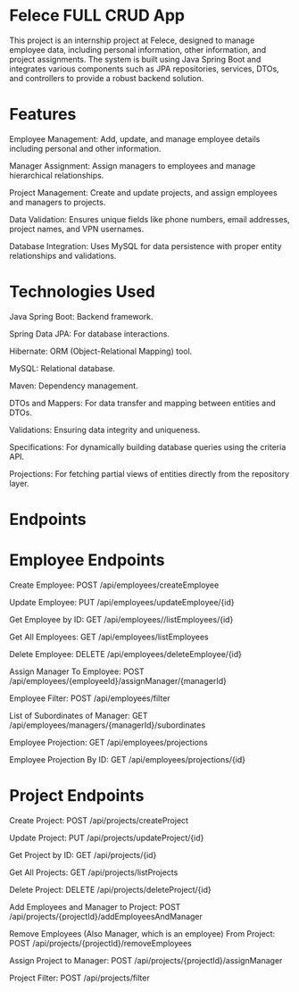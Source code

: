 ﻿# Felece FULL CRUD App

This project is an internship project at Felece, designed to manage employee data, including personal information, other information, and project assignments. The system is built using Java Spring Boot and integrates various components such as JPA repositories, services, DTOs, and controllers to provide a robust backend solution.

# Features
 Employee Management: Add, update, and manage employee details including personal and other information.
 
 Manager Assignment: Assign managers to employees and manage hierarchical relationships.
 
 Project Management: Create and update projects, and assign employees and managers to projects.
 
 Data Validation: Ensures unique fields like phone numbers, email addresses, project names, and VPN usernames.
 
 Database Integration: Uses MySQL for data persistence with proper entity relationships and validations.


# Technologies Used
 Java Spring Boot: Backend framework.
 
 Spring Data JPA: For database interactions.
 
 Hibernate: ORM (Object-Relational Mapping) tool.
 
 MySQL: Relational database.
 
 Maven: Dependency management.
 
 DTOs and Mappers: For data transfer and mapping between entities and DTOs.
 
 Validations: Ensuring data integrity and uniqueness.

 Specifications: For dynamically building database queries using the criteria API.
 
 Projections: For fetching partial views of entities directly from the repository layer.


# Endpoints

# Employee Endpoints

 Create Employee: POST /api/employees/createEmployee
 
 Update Employee: PUT /api/employees/updateEmployee/{id}
 
 Get Employee by ID: GET /api/employees//listEmployees/{id}
 
 Get All Employees: GET /api/employees/listEmployees
 
 Delete Employee: DELETE /api/employees/deleteEmployee/{id}
 
 Assign Manager To Employee: POST /api/employees/{employeeId}/assignManager/{managerId}

 Employee Filter: POST /api/employees/filter

 List of Subordinates of Manager: GET /api/employees/managers/{managerId}/subordinates

 Employee Projection: GET /api/employees/projections

 Employee Projection By ID: GET /api/employees/projections/{id}

 

# Project Endpoints

 Create Project: POST /api/projects/createProject
 
 Update Project: PUT /api/projects/updateProject/{id}
 
 Get Project by ID: GET /api/projects/{id}
 
 Get All Projects: GET /api/projects/listProjects
 
 Delete Project: DELETE /api/projects/deleteProject/{id}
 
 Add Employees and Manager to Project: POST /api/projects/{projectId}/addEmployeesAndManager

 Remove Employees (Also Manager, which is an employee) From Project: POST /api/projects/{projectId}/removeEmployees
 
 Assign Project to Manager: POST /api/projects/{projectId}/assignManager

 Project Filter: POST /api/projects/filter
